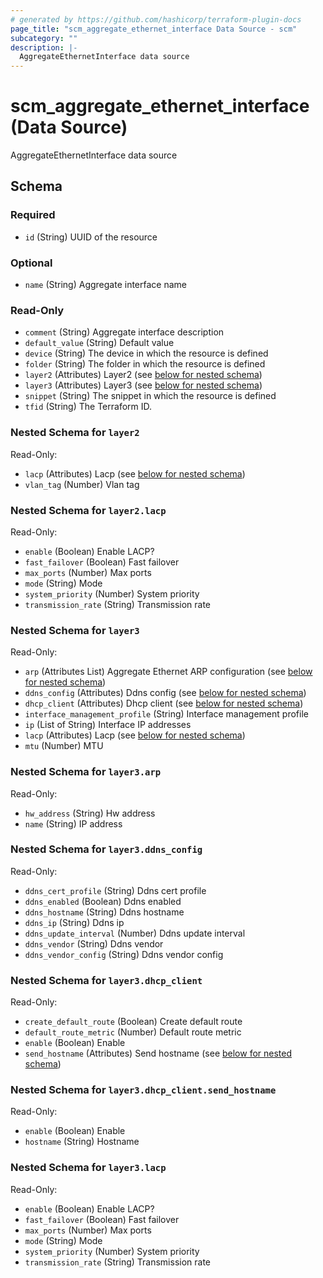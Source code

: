 ```yaml
---
# generated by https://github.com/hashicorp/terraform-plugin-docs
page_title: "scm_aggregate_ethernet_interface Data Source - scm"
subcategory: ""
description: |-
  AggregateEthernetInterface data source
---
```


# scm_aggregate_ethernet_interface (Data Source)

AggregateEthernetInterface data source



<!-- schema generated by tfplugindocs -->
## Schema

### Required

- `id` (String) UUID of the resource

### Optional

- `name` (String) Aggregate interface name

### Read-Only

- `comment` (String) Aggregate interface description
- `default_value` (String) Default value
- `device` (String) The device in which the resource is defined
- `folder` (String) The folder in which the resource is defined
- `layer2` (Attributes) Layer2 (see [below for nested schema](#nestedatt--layer2))
- `layer3` (Attributes) Layer3 (see [below for nested schema](#nestedatt--layer3))
- `snippet` (String) The snippet in which the resource is defined
- `tfid` (String) The Terraform ID.

<a id="nestedatt--layer2"></a>
### Nested Schema for `layer2`

Read-Only:

- `lacp` (Attributes) Lacp (see [below for nested schema](#nestedatt--layer2--lacp))
- `vlan_tag` (Number) Vlan tag

<a id="nestedatt--layer2--lacp"></a>
### Nested Schema for `layer2.lacp`

Read-Only:

- `enable` (Boolean) Enable LACP?
- `fast_failover` (Boolean) Fast failover
- `max_ports` (Number) Max ports
- `mode` (String) Mode
- `system_priority` (Number) System priority
- `transmission_rate` (String) Transmission rate



<a id="nestedatt--layer3"></a>
### Nested Schema for `layer3`

Read-Only:

- `arp` (Attributes List) Aggregate Ethernet ARP configuration (see [below for nested schema](#nestedatt--layer3--arp))
- `ddns_config` (Attributes) Ddns config (see [below for nested schema](#nestedatt--layer3--ddns_config))
- `dhcp_client` (Attributes) Dhcp client (see [below for nested schema](#nestedatt--layer3--dhcp_client))
- `interface_management_profile` (String) Interface management profile
- `ip` (List of String) Interface IP addresses
- `lacp` (Attributes) Lacp (see [below for nested schema](#nestedatt--layer3--lacp))
- `mtu` (Number) MTU

<a id="nestedatt--layer3--arp"></a>
### Nested Schema for `layer3.arp`

Read-Only:

- `hw_address` (String) Hw address
- `name` (String) IP address


<a id="nestedatt--layer3--ddns_config"></a>
### Nested Schema for `layer3.ddns_config`

Read-Only:

- `ddns_cert_profile` (String) Ddns cert profile
- `ddns_enabled` (Boolean) Ddns enabled
- `ddns_hostname` (String) Ddns hostname
- `ddns_ip` (String) Ddns ip
- `ddns_update_interval` (Number) Ddns update interval
- `ddns_vendor` (String) Ddns vendor
- `ddns_vendor_config` (String) Ddns vendor config


<a id="nestedatt--layer3--dhcp_client"></a>
### Nested Schema for `layer3.dhcp_client`

Read-Only:

- `create_default_route` (Boolean) Create default route
- `default_route_metric` (Number) Default route metric
- `enable` (Boolean) Enable
- `send_hostname` (Attributes) Send hostname (see [below for nested schema](#nestedatt--layer3--dhcp_client--send_hostname))

<a id="nestedatt--layer3--dhcp_client--send_hostname"></a>
### Nested Schema for `layer3.dhcp_client.send_hostname`

Read-Only:

- `enable` (Boolean) Enable
- `hostname` (String) Hostname



<a id="nestedatt--layer3--lacp"></a>
### Nested Schema for `layer3.lacp`

Read-Only:

- `enable` (Boolean) Enable LACP?
- `fast_failover` (Boolean) Fast failover
- `max_ports` (Number) Max ports
- `mode` (String) Mode
- `system_priority` (Number) System priority
- `transmission_rate` (String) Transmission rate
